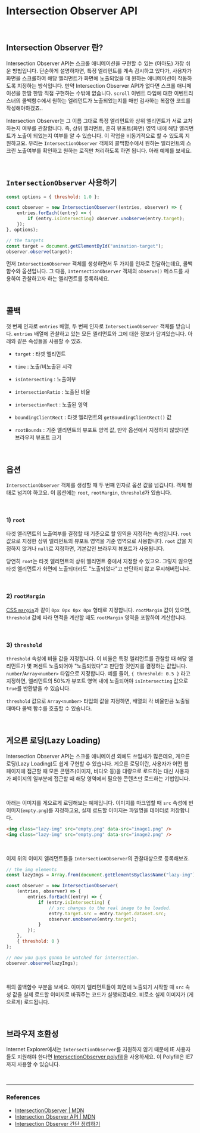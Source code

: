 # Intersection Observer API

<br>

## Intersection Observer 란?

Intersection Observer API는 스크롤 애니메이션을 구현할 수 있는 (아마도) 가장 쉬운 방법입니다. 단순하게 설명하자면, 특정 엘리먼트를 계속 감시하고 있다가, 사용자가 화면을 스크롤하여 해당 엘리먼트가 화면에 노출되었을 때 원하는 애니메이션이 작동하도록 지정하는 방식입니다. 만약 Intersection Observer API가 없다면 스크롤 애니메이션을 한땀 한땀 직접 구현하는 수밖에 없습니다. `scroll` 이벤트 타입에 대한 이벤트리스너의 콜백함수에서 원하는 엘리먼트가 노출되었는지를 매번 검사하는 복잡한 코드를 작성해야하겠죠..

Intersection Observer는 그 이름 그대로 특정 엘리먼트와 상위 엘리먼트가 서로 교차하는지 여부를 관찰합니다. 즉, 상위 엘리먼트, 흔히 뷰포트(화면) 영역 내에 해당 엘리먼트가 노출이 되었는지 여부를 알 수 있습니다. 이 작업을 비동기적으로 할 수 있도록 지원하고요. 우리는 `IntersectionObserver` 객체의 콜백함수에서 원하는 엘리먼트의 스크린 노출여부를 확인하고 원하는 로직만 처리하도록 하면 됩니다. 아래 예제를 보세요.

<br>

## `IntersectionObserver` 사용하기

```javascript
const options = { threshold: 1.0 };

const observer = new IntersectionObserver((entries, observer) => {
	entries.forEach((entry) => {
		if (entry.isIntersecting) observer.unobserve(entry.target);
	});
}, options);

// the targets
const target = document.getElementById("animation-target");
observer.observe(target);
```

먼저 `IntersectionObserver` 객체를 생성하면서 두 가지를 인자로 전달하는데요, 콜백함수와 옵션입니다. 그 다음, `IntersectionObserver` 객체의 `observe()` 메소드를 사용하여 관찰하고자 하는 엘리먼트를 등록하세요.

<br>

## 콜백

첫 번째 인자로 `entries` 배열, 두 번째 인자로 `IntersectionObserver` 객체를 받습니다. `entries` 배열에 관찰하고 있는 모든 엘리먼트와 그에 대한 정보가 담겨있습니다. 아래와 같은 속성들을 사용할 수 있죠.

- `target` : 타겟 엘리먼트

- `time` : 노출/비노출된 시각

- `isIntersecting` : 노출여부

- `intersectionRatio` : 노출된 비율

- `intersectionRect` : 노출된 영역

- `boundingClientRect` : 타겟 엘리먼트의 `getBoundingClientRect()` 값

- `rootBounds` : 기준 엘리먼트의 뷰포트 영역 값, 만약 옵션에서 지정하지 않았다면 브라우저 뷰포트 크기

<br>

## 옵션

`IntersectionObserver` 객체를 생성할 때 두 번째 인자로 옵션 값을 넘깁니다. 객체 형태로 넘겨야 하고요. 이 옵션에는 `root`, `rootMargin`, `threshold`가 있습니다.

<br>

### 1) `root`

타겟 엘리먼트의 노출여부를 결정할 때 기준으로 할 영역을 지정하는 속성입니다. `root` 값으로 지정한 상위 엘리먼트의 뷰포트 영역을 기준 영역으로 사용합니다. `root` 값을 지정하지 않거나 `null`로 지정하면, 기본값인 브라우저 뷰포트가 사용됩니다.

당연히 `root`는 타겟 엘리먼트의 상위 엘리먼트 중에서 지정할 수 있고요. 그렇지 않으면 타겟 엘리먼트가 화면에 노출되더라도 "노출되었다"고 판단하지 않고 무시해버립니다.

<br>

### 2) `rootMargin`

[CSS `margin`](https://developer.mozilla.org/en-US/docs/Web/CSS/margin)과 같이 `0px 0px 0px 0px` 형태로 지정합니다. `rootMargin` 값이 있으면, `threshold` 값에 따라 면적을 계산할 때도 `rootMargin` 영역을 포함하여 계산합니다.

<br>

### 3) `threshold`

`threshold` 속성에 비율 값을 지정합니다. 이 비율은 특정 엘리먼트를 관찰할 때 해당 엘리먼트가 몇 퍼센트 노출되어야 "노출되었다"고 판단할 것인지를 결정하는 값입니다. `number`/`Array<number>` 타입으로 지정합니다. 예를 들어, `{ threshold: 0.5 }` 라고 지정하면, 엘리먼트의 50%가 뷰포트 영역 내에 노출되어야 `isIntersecting` 값으로 `true`를 반환받을 수 있습니다.

`threshold` 값으로 `Array<number>` 타입의 값을 지정하면, 배열의 각 비율만큼 노출될 때마다 콜백 함수를 호출할 수 있습니다.

<br>

## 게으른 로딩(Lazy Loading)

Intersection Observer API는 스크롤 애니메이션 외에도 쓰임새가 많은데요, 게으른 로딩(Lazy Loading)도 쉽게 구현할 수 있습니다. 게으른 로딩이란, 사용자가 어떤 웹 페이지에 접근할 때 모든 콘텐츠(이미지, 비디오 등)을 대량으로 로드하는 대신 사용자가 페이지의 일부분에 접근할 때 해당 영역에서 필요한 콘텐츠만 로드하는 기법입니다.

<br>

아래는 이미지를 게으르게 로딩해보는 예제입니다. 이미지를 마크업할 때 `src` 속성에 빈 이미지(`empty.png`)를 지정하고요, 실제 로드할 이미지는 파일명을 데이터로 저장합니다.

```html
<img class="lazy-img" src="empty.png" data-src="image1.png" />
<img class="lazy-img" src="empty.png" data-src="image2.png" />
```

<br>

이제 위의 이미지 엘리먼트들을 `IntersectionObserver`의 관찰대상으로 등록해보죠.

```javascript
// the img elements
const lazyImgs = Array.from(document.getElementsByClassName("lazy-img"));

const observer = new IntersectionObserver(
	(entries, observer) => {
		entries.forEach((entry) => {
			if (entry.isIntersecting) {
				// src changes to the real image to be loaded.
				entry.target.src = entry.target.dataset.src;
				observer.unobserve(entry.target);
			}
		});
	},
	{ threshold: 0 }
);

// now you guys gonna be watched for intersection.
observer.observe(lazyImgs);
```

<br>

위의 콜백함수 부분을 보세요. 이미지 엘리먼트들이 화면에 노출되기 시작할 때 `src` 속성 값을 실제 로드할 이미지로 바꿔주는 코드가 실행되겠네요. 비로소 실제 이미지가 (게으르게) 로드됩니다.

<br>

## 브라우저 호환성

Internet Explorer에서는 `IntersectionObserver`를 지원하지 않기 때문에 IE 사용자들도 지원해야 한다면 [IntersectionObserver polyfill](https://github.com/w3c/IntersectionObserver/tree/master/polyfill)을 사용하세요. 이 Polyfill은 IE7까지 사용할 수 있습니다.

<br>

---

### References

- [IntersectionObserver | MDN](https://developer.mozilla.org/en-US/docs/Web/API/IntersectionObserver)
- [Intersection Observer API | MDN](https://developer.mozilla.org/en-US/docs/Web/API/Intersection_Observer_API)
- [Intersection Observer 간단 정리하기](https://medium.com/@pks2974/intersection-observer-%EA%B0%84%EB%8B%A8-%EC%A0%95%EB%A6%AC%ED%95%98%EA%B8%B0-fc24789799a3)

